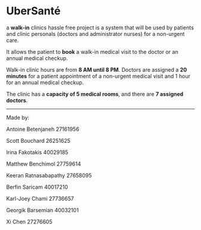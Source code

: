 # UberSanté

a __walk-in__ clinics hassle free project is a system that will be used by patients and clinic personals (doctors and administrator nurses) for a non-urgent care.

It allows the patient to __book__ a walk-in medical visit to the doctor or an annual medical checkup. 

Walk-in clinic hours are from __8 AM until 8 PM__. Doctors are assigned a __20 minutes__ for a patient appointment of a non-urgent medical visit and 1 hour for an annual medical checkup. 

The clinic has a __capacity of 5 medical rooms__, and there are __7 assigned doctors__.


-----


Made by: 

Antoine Betenjaneh 27161956

Scott Bouchard 26251625

Irina Fakotakis 40029185

Matthew Benchimol 27759614

Keeran Ratnasabapathy 27658095

Berfin Saricam 40017210

Karl-Joey Chami 27736657

Georgik Barsemian 40032101

Xi Chen 27276605
